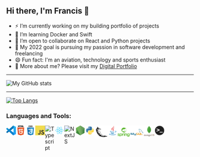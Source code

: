 ## Hi there, I'm Francis 👋

-   ⚡ I’m currently working on my building portfolio of projects
-   🌱 I’m learning Docker and Swift
-   🤝 I’m open to collaborate on React and Python projects
-   🥅 My 2022 goal is pursuing my passion in software development and freelancing
-   😄 Fun fact: I'm an aviation, technology and sports enthusiast
-   🔭 More about me? Please visit my <a href="https://portfolio-2-0-fdrive422.vercel.app">Digital Portfolio</a>

---

![My GitHub stats](https://github-readme-stats.vercel.app/api?username=fdrive422&show_icons=true&hide=prs&theme=react)

---

[![Top Langs](https://github-readme-stats.vercel.app/api/top-langs/?username=fdrive422&hide=css&layout=compact&theme=react)](https://github.com/fdrive422/github-readme-stats)

### Languages and Tools:

<img align="left" alt="Visual Studio Code" width="26" src="https://raw.githubusercontent.com/github/explore/80688e429a7d4ef2fca1e82350fe8e3517d3494d/topics/visual-studio-code/visual-studio-code.png" />
<img align="left" alt="HTML5" width="26" src="https://raw.githubusercontent.com/github/explore/80688e429a7d4ef2fca1e82350fe8e3517d3494d/topics/html/html.png" />
<img align="left" alt="CSS3" width="26" src="https://raw.githubusercontent.com/github/explore/80688e429a7d4ef2fca1e82350fe8e3517d3494d/topics/css/css.png" />
<img align="left" alt="JavaScript" width="26px" src="https://raw.githubusercontent.com/github/explore/80688e429a7d4ef2fca1e82350fe8e3517d3494d/topics/javascript/javascript.png" />
<img align="left" alt="Typescript" width="26px" src="https://iconape.com/wp-content/png_logo_vector/typescript.png"/>
<img align="left" alt="React" width="26" src="https://raw.githubusercontent.com/github/explore/80688e429a7d4ef2fca1e82350fe8e3517d3494d/topics/react/react.png" />
<img align="left" alt="NextJS" width="30px" src="https://user-images.githubusercontent.com/26079832/101081341-ee73c900-35cf-11eb-8d44-b37713da3692.png"/>
<img align="left" alt="Node.js" width="26" src="https://raw.githubusercontent.com/github/explore/80688e429a7d4ef2fca1e82350fe8e3517d3494d/topics/nodejs/nodejs.png" />
<img align="left" alt="Python" width="26" src="https://raw.githubusercontent.com/devicons/devicon/master/icons/python/python-original.svg" />
<img align="left" alt="Flask" width="35" height="-100" src="https://raw.githubusercontent.com/devicons/devicon/master/icons/flask/flask-original.svg" />
<img align="left" alt="Java" width="26" src="https://raw.githubusercontent.com/devicons/devicon/master/icons/java/java-original.svg" />
<img align="left" alt="SpringBoot" width="35" src="https://raw.githubusercontent.com/devicons/devicon/master/icons/spring/spring-original-wordmark.svg" />
<!-- <img align="left" alt="Express" width="37" height="-120" src="https://raw.githubusercontent.com/devicons/devicon/master/icons/express/express-original-wordmark.svg" /> -->
<img align="left" alt="MySQL" width="35" height="-120" src="https://raw.githubusercontent.com/devicons/devicon/master/icons/mysql/mysql-original-wordmark.svg" />
<img align="left" alt="MongoDB" width="30" src="https://raw.githubusercontent.com/devicons/devicon/master/icons/mongodb/mongodb-original-wordmark.svg" />
<img class="category" align="left" alt="Terminal" width="26" src="https://raw.githubusercontent.com/github/explore/80688e429a7d4ef2fca1e82350fe8e3517d3494d/topics/terminal/terminal.png" />

<!--
**fdrive422/fdrive422** is a ✨ _special_ ✨ repository because its `README.md` (this file) appears on your GitHub profile.

Here are some ideas to get you started:

- 🔭 I’m currently working on ...
- 🌱 I’m currently learning ...
- 👯 I’m looking to collaborate on ...
- 🤔 I’m looking for help with ...
- 💬 Ask me about ...
- 📫 How to reach me: ...
- 😄 Pronouns: ...
- ⚡ Fun fact: ...
